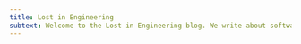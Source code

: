```yaml
---
title: Lost in Engineering
subtext: Welcome to the Lost in Engineering blog. We write about software, engineering, space and other cool stuff.
---
```

